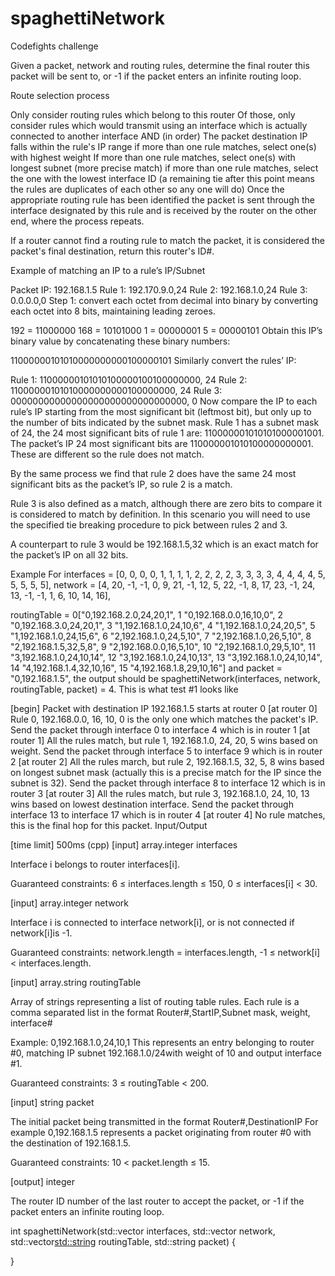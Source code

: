 # spaghettiNetwork
Codefights challenge

Given a packet, network and routing rules, determine the final router this packet will be sent to, or -1 if the packet enters an infinite routing loop.

Route selection process

Only consider routing rules which belong to this router
Of those, only consider rules which would transmit using an interface which is actually connected to another interface AND (in order)
The packet destination IP falls within the rule's IP range
if more than one rule matches, select one(s) with highest weight
If more than one rule matches, select one(s) with longest subnet (more precise match)
if more than one rule matches, select the one with the lowest interface ID
(a remaining tie after this point means the rules are duplicates of each other so any one will do)
Once the appropriate routing rule has been identified the packet is sent through the interface designated by this rule and is received by the router on the other end, where the process repeats.

If a router cannot find a routing rule to match the packet, it is considered the packet's final destination, return this router's ID#.

Example of matching an IP to a rule’s IP/Subnet

Packet IP: 192.168.1.5
Rule 1: 192.170.9.0,24
Rule 2: 192.168.1.0,24
Rule 3: 0.0.0.0,0
Step 1: convert each octet from decimal into binary by converting each octet into 8 bits, maintaining leading zeroes.

192 = 11000000
168 = 10101000
1   = 00000001
5   = 00000101
Obtain this IP’s binary value by concatenating these binary numbers:

11000000101010000000000100000101
Similarly convert the rules’ IP:

Rule 1: 11000000101010100000100100000000, 24
Rule 2: 11000000101010000000000100000000, 24
Rule 3: 00000000000000000000000000000000, 0
Now compare the IP to each rule’s IP starting from the most significant bit (leftmost bit), but only up to the number of bits indicated by the subnet mask.
Rule 1 has a subnet mask of 24, the 24 most significant bits of rule 1 are: 110000001010101000001001.
The packet’s IP 24 most significant bits are 110000001010100000000001.
These are different so the rule does not match.

By the same process we find that rule 2 does have the same 24 most significant bits as the packet’s IP, so rule 2 is a match.

Rule 3 is also defined as a match, although there are zero bits to compare it is considered to match by definition. In this scenario you will need to use the specified tie breaking procedure to pick between rules 2 and 3.

A counterpart to rule 3 would be 192.168.1.5,32 which is an exact match for the packet’s IP on all 32 bits.

Example
For
interfaces = [0, 0, 0, 0, 1, 1, 1, 1, 2, 2, 2, 2, 3, 3, 3, 3, 4, 4, 4, 4, 5, 5, 5, 5, 5],
network = [4, 20, -1, -1, 0, 9, 21, -1, 12, 5, 22, -1, 8, 17, 23, -1, 24, 13, -1, -1, 1, 6, 10, 14, 16],

routingTable =
0["0,192.168.2.0,24,20,1", 
1 "0,192.168.0.0,16,10,0", 
2 "0,192.168.3.0,24,20,1", 
3 "1,192.168.1.0,24,10,6", 
4 "1,192.168.1.0,24,20,5", 
5 "1,192.168.1.0,24,15,6", 
6 "2,192.168.1.0,24,5,10", 
7 "2,192.168.1.0,26,5,10", 
8 "2,192.168.1.5,32,5,8", 
9 "2,192.168.0.0,16,5,10", 
10 "2,192.168.1.0,29,5,10", 
11 "3,192.168.1.0,24,10,14", 
12 "3,192.168.1.0,24,10,13", 
13 "3,192.168.1.0,24,10,14", 
14 "4,192.168.1.4,32,10,16", 
15 "4,192.168.1.8,29,10,16"]
and packet = "0,192.168.1.5",
the output should be
spaghettiNetwork(interfaces, network, routingTable, packet) = 4.
This is what test #1 looks like

[begin] Packet with destination IP 192.168.1.5 starts at router 0
[at router 0] Rule 0, 192.168.0.0, 16, 10, 0 is the only one which matches the packet's IP. Send the packet through interface 0 to interface 4 which is in router 1
[at router 1] All the rules match, but rule 1, 192.168.1.0, 24, 20, 5 wins based on weight. Send the packet through interface 5 to interface 9 which is in router 2
[at router 2] All the rules march, but rule 2, 192.168.1.5, 32, 5, 8 wins based on longest subnet mask (actually this is a precise match for the IP since the subnet is 32). Send the packet through interface 8 to interface 12 which is in router 3
[at router 3] All the rules match, but rule 3, 192.168.1.0, 24, 10, 13 wins based on lowest destination interface. Send the packet through interface 13 to interface 17 which is in router 4
[at router 4] No rule matches, this is the final hop for this packet.
Input/Output

[time limit] 500ms (cpp)
[input] array.integer interfaces

Interface i belongs to router interfaces[i].

Guaranteed constraints:
6 ≤ interfaces.length ≤ 150,
0 ≤ interfaces[i] < 30.

[input] array.integer network

Interface i is connected to interface network[i], or is not connected if network[i]is -1.

Guaranteed constraints:
network.length = interfaces.length,
-1 ≤ network[i] < interfaces.length.

[input] array.string routingTable

Array of strings representing a list of routing table rules. Each rule is a comma separated list in the format Router#,StartIP,Subnet mask, weight, interface#

Example: 0,192.168.1.0,24,10,1
This represents an entry belonging to router #0, matching IP subnet 192.168.1.0/24with weight of 10 and output interface #1.

Guaranteed constraints:
3 ≤ routingTable < 200.

[input] string packet

The initial packet being transmitted in the format Router#,DestinationIP
For example 0,192.168.1.5 represents a packet originating from router #0 with the destination of 192.168.1.5.

Guaranteed constraints:
10 < packet.length ≤ 15.

[output] integer

The router ID number of the last router to accept the packet, or -1 if the packet enters an infinite routing loop.









int spaghettiNetwork(std::vector<int> interfaces, std::vector<int> network, std::vector<std::string> routingTable, std::string packet) {



}

